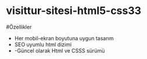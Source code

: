 # visittur-sitesi-html5-css33

#Özellikler
- Her mobil-ekran boyutuna uygun tasarım
- SEO uyumlu html dizimi
- -Güncel olarak Html ve CSSS sürümü
